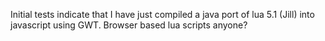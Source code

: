 Initial tests indicate that I have just compiled a java port of lua 5.1 (Jill) into javascript using GWT. Browser based lua scripts anyone?